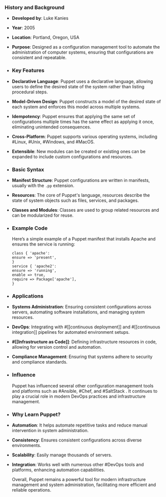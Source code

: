 ### **History and Background**
- **Developed by**: Luke Kanies
- **Year**: 2005
- **Location**: Portland, Oregon, USA
- **Purpose**: Designed as a configuration management tool to automate the administration of computer systems, ensuring that configurations are consistent and repeatable.
- ### **Key Features**
- **Declarative Language**: Puppet uses a declarative language, allowing users to define the desired state of the system rather than listing procedural steps.
- **Model-Driven Design**: Puppet constructs a model of the desired state of each system and enforces this model across multiple systems.
- **Idempotency**: Puppet ensures that applying the same set of configurations multiple times has the same effect as applying it once, eliminating unintended consequences.
- **Cross-Platform**: Puppet supports various operating systems, including #Linux, #Unix, #Windows, and #MacOS.
- **Extensible**: New modules can be created or existing ones can be expanded to include custom configurations and resources.
- ### **Basic Syntax**
- **Manifest Structure**: Puppet configurations are written in manifests, usually with the `.pp` extension.
- **Resources**: The core of Puppet's language, resources describe the state of system objects such as files, services, and packages.
- **Classes and Modules**: Classes are used to group related resources and can be modularized for reuse.
- ### **Example Code**
  
  Here’s a simple example of a Puppet manifest that installs Apache and ensures the service is running:
  
  ```puppet
  class { 'apache':
  ensure => 'present',
  }
  service { 'apache2':
  ensure => 'running',
  enable => true,
  require => Package['apache'],
  }
  ```
- ### **Applications**
- **Systems Administration**: Ensuring consistent configurations across servers, automating software installations, and managing system resources.
- **DevOps**: Integrating with #[[continuous deployment]] and #[[continuous integration]] pipelines for automated environment setups.
- **#[[Infrastructure as Code]]**: Defining infrastructure resources in code, allowing for version control and automation.
- **Compliance Management**: Ensuring that systems adhere to security and compliance standards.
- ### **Influence**
  
  Puppet has influenced several other configuration management tools and platforms such as #Ansible, #Chef, and #SaltStack . It continues to play a crucial role in modern DevOps practices and infrastructure management.
- ### **Why Learn Puppet?**
- **Automation**: It helps automate repetitive tasks and reduce manual intervention in system administration.
- **Consistency**: Ensures consistent configurations across diverse environments.
- **Scalability**: Easily manage thousands of servers.
- **Integration**: Works well with numerous other #DevOps tools and platforms, enhancing automation capabilities.
  
  Overall, Puppet remains a powerful tool for modern infrastructure management and system administration, facilitating more efficient and reliable operations.